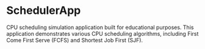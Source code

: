 # SchedulerApp
CPU scheduling simulation application built for educational purposes. This application demonstrates various CPU scheduling algorithms, including First Come First Serve (FCFS) and Shortest Job First (SJF).
